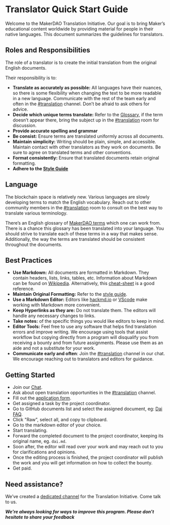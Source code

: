 # Translator Quick Start Guide

Welcome to the MakerDAO Translation Initiative. Our goal is to bring Maker’s educational content worldwide by providing material for people in their native languages. This document summarizes the guidelines for translators.

## Roles and Responsibilities

The role of a translator is to create the initial translation from the original English documents.

Their responsibility is to:

- **Translate as accurately as possible:** All languages have their nuances, so there is some flexibility when changing the text to be more readable in a new language. Communicate with the rest of the team early and often in the [#translation](https://chat.makerdao.com/channel/translation) channel. Don’t be afraid to ask others for advice.
- **Decide which unique terms translate:** Refer to the [Glossary](../faqs/glossary.md), if the term doesn’t appear there, bring the subject up in the [#translation](https://chat.makerdao.com/channel/translation) room for discussion.
- **Provide accurate spelling and grammar**
- **Be consist:** Ensure terms are translated uniformly across all documents.
- **Maintain simplicity:** Writing should be plain, simple, and accessible. Maintain contact with other translators as they work on documents. Be sure to agree on translated terms and other conventions.
- **Format consistently:** Ensure that translated documents retain original formatting.
- **Adhere to the [Style Guide](../contributing/style-guide.md)**

## Language

The blockchain space is relatively new. Various languages are slowly developing terms to match the English vocabulary. Reach out to other community members in the [#translation](https://chat.makerdao.com/channel/translation) room to consult on the best way to translate various terminology.

There’s an English glossary of [MakerDAO terms](../faqs/glossary) which one can work from. There is a chance this glossary has been translated into your language. You should strive to translate each of these terms in a way that makes sense. Additionally, the way the terms are translated should be consistent throughout the documents.

## Best Practices

- **Use Markdown:** All documents are formatted in Markdown. They contain headers, lists, links, tables, etc. Information about Markdown can be found on [Wikipedia](https://en.wikipedia.org/wiki/Markdown). Alternatively, this [cheat-sheet](https://github.com/adam-p/markdown-here/wiki/Markdown-Cheatsheet) is a good reference.
- **Maintain Original Formatting:** Refer to the [style guide](../contributing/style-guide.md).
- **Use a Markdown Editor:** Editors like [hackmd.io](https://hackmd.io/) or [VScode](https://code.visualstudio.com/) make working with Markdown more convenient.
- **Keep Hyperlinks as they are:** Do not translate them. The editors will handle any necessary changes to links.
- **Take notes:** of the specific things you would like editors to keep in mind.
- **Editor Tools:** Feel free to use any software that helps find translation errors and improve writing. We encourage using tools that assist workflow but copying directly from a program will disqualify you from receiving a bounty and from future assignments. Please use them as an aide and not a substitute for your work.
- **Communicate early and often**: Join the [#translation](https://chat.makerdao.com/channel/translation) channel in our chat. We encourage reaching out to translators and editors for guidance.

## Getting Started

- Join our [Chat](https://chat.makerdao.com).
- Ask about open translation opportunities in the [#translation](https://chat.makerdao.com/channel/translation) channel.
- Fill out the [application form](https://airtable.com/shr415iT3e8S8nuzS).
- Get assigned a task by the project coordinator.
- Go to GitHub documents list and select the assigned document, eg: [Dai FAQ](../faqs/dai.md).
- Click "Raw", select all, and copy to clipboard.
- Go to the markdown editor of your choice.
- Start translating.
- Forward the completed document to the project coordinator, keeping its original name, eg. `dai.md`.
- Soon after, the editor will read over your work and may reach out to you for clarifications and opinions.
- Once the editing process is finished, the project coordinator will publish the work and you will get information on how to collect the bounty.
- Get paid.

## Need assistance?

We’ve created a [dedicated channel](https://chat.makerdao.com/channel/translation) for the Translation Initiative. Come talk to us.

**_We're always looking for ways to improve this program. Please don’t hesitate to share your feedback_**
